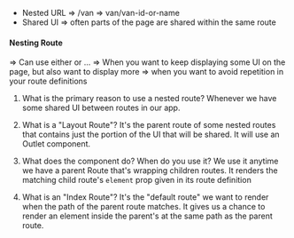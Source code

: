 - Nested URL
	=> /van
	=> van/van-id-or-name
- Shared UI
	=> often parts of the page are shared within the same route

#### Nesting Route

 => Can use either <Route /> or <Route>...</Route>
 => When you want to keep displaying some UI on the page, but also want to display more
 => when you want to avoid repetition in your route definitions

1. What is the primary reason to use a nested route?
Whenever we have some shared UI between routes in our app.

2. What is a "Layout Route"?
It's the parent route of some nested routes that contains just the portion of the UI that will be shared. It will use an Outlet component.

3. What does the <Outlet /> component do? When do you use it?
We use it anytime we have a parent Route that's wrapping children routes. It renders the matching child route's `element` prop given in its route definition

4. What is an "Index Route"?
It's the "default route" we want to render when the path of the parent route matches. It gives us a chance to render an element inside the parent's <Outlet /> at the same path as the parent route.